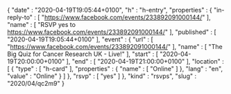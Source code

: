 {
  "date" : "2020-04-19T19:05:44+0100",
  "h" : "h-entry",
  "properties" : {
    "in-reply-to" : [ "https://www.facebook.com/events/233892091000144/" ],
    "name" : [ "RSVP yes to https://www.facebook.com/events/233892091000144/" ],
    "published" : [ "2020-04-19T19:05:44+0100" ],
    "event" : {
      "url" : [ "https://www.facebook.com/events/233892091000144/" ],
      "name" : [ "The Big Quiz for Cancer Research UK - Live!" ],
      "start" : [ "2020-04-19T20:00:00+0100" ],
      "end" : [ "2020-04-19T21:00:00+0100" ],
      "location" : [ {
        "type" : [ "h-card" ],
        "properties" : {
          "name" : [ "Online" ]
        },
        "lang" : "en",
        "value" : "Online"
      } ]
    },
    "rsvp" : [ "yes" ]
  },
  "kind" : "rsvps",
  "slug" : "2020/04/qc2m9"
}
